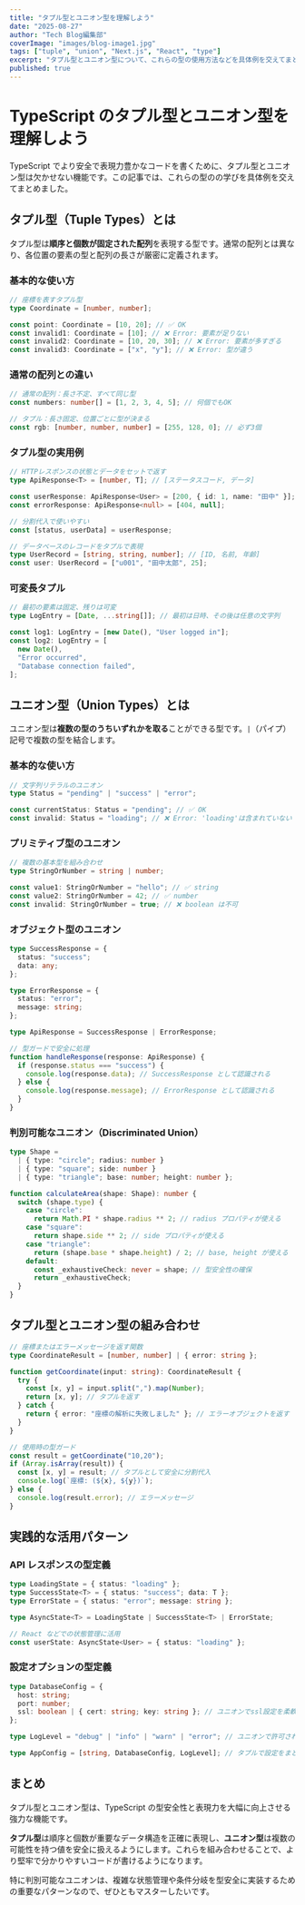 ```yaml
---
title: "タプル型とユニオン型を理解しよう"
date: "2025-08-27"
author: "Tech Blog編集部"
coverImage: "images/blog-image1.jpg"
tags: ["tuple", "union", "Next.js", "React", "type"]
excerpt: "タプル型とユニオン型について、これらの型の使用方法などを具体例を交えてまとめました。"
published: true
---
```


# TypeScript のタプル型とユニオン型を理解しよう

TypeScript でより安全で表現力豊かなコードを書くために、タプル型とユニオン型は欠かせない機能です。この記事では、これらの型のの学びを具体例を交えてまとめました。

## タプル型（Tuple Types）とは

タプル型は**順序と個数が固定された配列**を表現する型です。通常の配列とは異なり、各位置の要素の型と配列の長さが厳密に定義されます。

### 基本的な使い方

```typescript
// 座標を表すタプル型
type Coordinate = [number, number];

const point: Coordinate = [10, 20]; // ✅ OK
const invalid1: Coordinate = [10]; // ❌ Error: 要素が足りない
const invalid2: Coordinate = [10, 20, 30]; // ❌ Error: 要素が多すぎる
const invalid3: Coordinate = ["x", "y"]; // ❌ Error: 型が違う
```

### 通常の配列との違い

```typescript
// 通常の配列：長さ不定、すべて同じ型
const numbers: number[] = [1, 2, 3, 4, 5]; // 何個でもOK

// タプル：長さ固定、位置ごとに型が決まる
const rgb: [number, number, number] = [255, 128, 0]; // 必ず3個
```

### タプル型の実用例

```typescript
// HTTPレスポンスの状態とデータをセットで返す
type ApiResponse<T> = [number, T]; // [ステータスコード, データ]

const userResponse: ApiResponse<User> = [200, { id: 1, name: "田中" }];
const errorResponse: ApiResponse<null> = [404, null];

// 分割代入で使いやすい
const [status, userData] = userResponse;

// データベースのレコードをタプルで表現
type UserRecord = [string, string, number]; // [ID, 名前, 年齢]
const user: UserRecord = ["u001", "田中太郎", 25];
```

### 可変長タプル

```typescript
// 最初の要素は固定、残りは可変
type LogEntry = [Date, ...string[]]; // 最初は日時、その後は任意の文字列

const log1: LogEntry = [new Date(), "User logged in"];
const log2: LogEntry = [
  new Date(),
  "Error occurred",
  "Database connection failed",
];
```

## ユニオン型（Union Types）とは

ユニオン型は**複数の型のうちいずれかを取る**ことができる型です。`|`（パイプ）記号で複数の型を結合します。

### 基本的な使い方

```typescript
// 文字列リテラルのユニオン
type Status = "pending" | "success" | "error";

const currentStatus: Status = "pending"; // ✅ OK
const invalid: Status = "loading"; // ❌ Error: 'loading'は含まれていない
```

### プリミティブ型のユニオン

```typescript
// 複数の基本型を組み合わせ
type StringOrNumber = string | number;

const value1: StringOrNumber = "hello"; // ✅ string
const value2: StringOrNumber = 42; // ✅ number
const invalid: StringOrNumber = true; // ❌ boolean は不可
```

### オブジェクト型のユニオン

```typescript
type SuccessResponse = {
  status: "success";
  data: any;
};

type ErrorResponse = {
  status: "error";
  message: string;
};

type ApiResponse = SuccessResponse | ErrorResponse;

// 型ガードで安全に処理
function handleResponse(response: ApiResponse) {
  if (response.status === "success") {
    console.log(response.data); // SuccessResponse として認識される
  } else {
    console.log(response.message); // ErrorResponse として認識される
  }
}
```

### 判別可能なユニオン（Discriminated Union）

```typescript
type Shape =
  | { type: "circle"; radius: number }
  | { type: "square"; side: number }
  | { type: "triangle"; base: number; height: number };

function calculateArea(shape: Shape): number {
  switch (shape.type) {
    case "circle":
      return Math.PI * shape.radius ** 2; // radius プロパティが使える
    case "square":
      return shape.side ** 2; // side プロパティが使える
    case "triangle":
      return (shape.base * shape.height) / 2; // base, height が使える
    default:
      const _exhaustiveCheck: never = shape; // 型安全性の確保
      return _exhaustiveCheck;
  }
}
```

## タプル型とユニオン型の組み合わせ

```typescript
// 座標またはエラーメッセージを返す関数
type CoordinateResult = [number, number] | { error: string };

function getCoordinate(input: string): CoordinateResult {
  try {
    const [x, y] = input.split(",").map(Number);
    return [x, y]; // タプルを返す
  } catch {
    return { error: "座標の解析に失敗しました" }; // エラーオブジェクトを返す
  }
}

// 使用時の型ガード
const result = getCoordinate("10,20");
if (Array.isArray(result)) {
  const [x, y] = result; // タプルとして安全に分割代入
  console.log(`座標: (${x}, ${y})`);
} else {
  console.log(result.error); // エラーメッセージ
}
```

## 実践的な活用パターン

### API レスポンスの型定義

```typescript
type LoadingState = { status: "loading" };
type SuccessState<T> = { status: "success"; data: T };
type ErrorState = { status: "error"; message: string };

type AsyncState<T> = LoadingState | SuccessState<T> | ErrorState;

// React などでの状態管理に活用
const userState: AsyncState<User> = { status: "loading" };
```

### 設定オプションの型定義

```typescript
type DatabaseConfig = {
  host: string;
  port: number;
  ssl: boolean | { cert: string; key: string }; // ユニオンでssl設定を柔軟に
};

type LogLevel = "debug" | "info" | "warn" | "error"; // ユニオンで許可された値のみ

type AppConfig = [string, DatabaseConfig, LogLevel]; // タプルで設定をまとめて管理
```

## まとめ

タプル型とユニオン型は、TypeScript の型安全性と表現力を大幅に向上させる強力な機能です。

**タプル型**は順序と個数が重要なデータ構造を正確に表現し、**ユニオン型**は複数の可能性を持つ値を安全に扱えるようにします。これらを組み合わせることで、より堅牢で分かりやすいコードが書けるようになります。

特に判別可能なユニオンは、複雑な状態管理や条件分岐を型安全に実装するための重要なパターンなので、ぜひともマスターしたいです。
